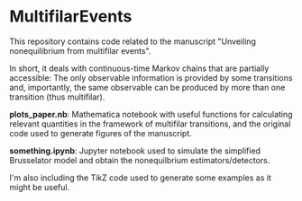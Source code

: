 # MultifilarEvents

This repository contains code related to the manuscript "Unveiling nonequilibrium from multifilar events".

In short, it deals with continuous-time Markov chains that are partially accessible: The only observable information is provided by some transitions and, importantly, the same observable can be produced by more than one transition (thus multifilar).

**plots_paper.nb**: Mathematica notebook with useful functions for calculating relevant quantities in the framework of multifilar transitions, and the original code used to generate figures of the manuscript.

**something.ipynb**: Jupyter notebook used to simulate the simplified Brusselator model and obtain the nonequilbrium estimators/detectors.

I'm also including the TikZ code used to generate some examples as it might be useful.
